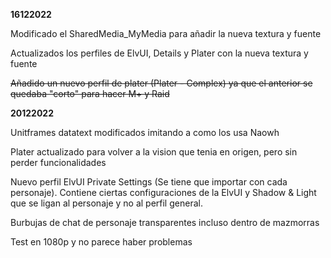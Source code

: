 **16122022**

Modificado el SharedMedia_MyMedia para añadir la nueva textura y fuente

Actualizados los perfiles de ElvUI, Details y Plater con la nueva textura y fuente

~~Añadido un nuevo perfil de plater (Plater - Complex) ya que el anterior se quedaba "corto" para hacer M+ y Raid~~

**20122022**

Unitframes datatext modificados imitando a como los usa Naowh

Plater actualizado para volver a la vision que tenia en origen, pero sin perder funcionalidades

Nuevo perfil ElvUI Private Settings (Se tiene que importar con cada personaje). Contiene ciertas configuraciones de la ElvUI y Shadow & Light que se ligan al personaje y no al perfil general.

Burbujas de chat de personaje transparentes incluso dentro de mazmorras

Test en 1080p y no parece haber problemas
